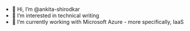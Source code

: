 - 👋 Hi, I’m @ankita-shirodkar
- 👀 I’m interested in technical writing
- 🌱 I’m currently working with Microsoft Azure - more specifically, IaaS

<!---
ankita-shirodkar/ankita-shirodkar is a ✨ special ✨ repository because its `README.md` (this file) appears on your GitHub profile.
You can click the Preview link to take a look at your changes.
--->
